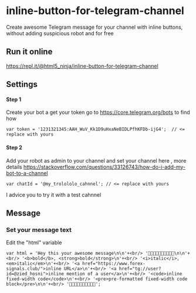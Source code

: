 # inline-button-for-telegram-channel
Create awesome Telegram message for your channel with inline buttons, without adding suspicious robot and for free

## Run it online 

https://repl.it/@html5_ninja/inline-button-for-telegram-channel

## Settings

#### Step 1 

Create your bot a get your token go to https://core.telegram.org/bots to find how 

`var token = '1231321345:AAH_WuV_Kk1D9uHxaNeBIDLPfhKFDb-ijG4';  // <= replace with yours`

#### Step 2

Add your robot as admin to your channel and set your channel here , more details https://stackoverflow.com/questions/33126743/how-do-i-add-my-bot-to-a-channel

`var chatId = '@my_trolololo_cahnnel'; // <= replace with yours`

I advice you to try it with a test cahnnel 

## Message 

### Set your message text
Edit the "html" variable 

`var html = 'Hey this your awesome message\n\n'+<br/>
'🤖🤖🤖🤖🤖🤖🤖🤖🤖🤖\n\n'+<br/>
'<b>bold</b>, <strong>bold</strong>\n'+<br/>
'<i>italic</i>, <em>italic</em>\n'+<br/>
'<a href="https://www.forex-signals.club/">inline URL</a>\n'+<br/>
'<a href="tg://user?id=@zied_hosni">inline mention of a user</a>\n'+<br/>
'<code>inline fixed-width code</code>\n'+<br/>
'<pre>pre-formatted fixed-width code block</pre>\n\n'+<br/>
'🍩🍩🍩🍩🍩🍩🍩🍩🍩🍩';`
